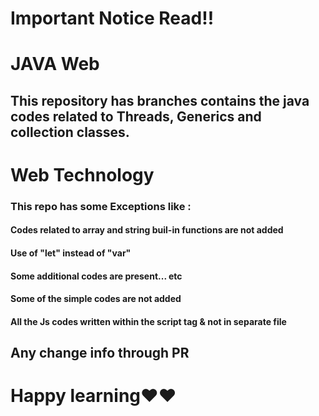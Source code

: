 # Important Notice Read!!

# JAVA Web

## This repository has branches contains the java codes related to Threads, Generics and collection classes.

# Web Technology

### This repo has some Exceptions like :
#### Codes related to array and string buil-in functions are not added
#### Use of "let" instead of "var"
#### Some additional codes are present... etc
#### Some of the simple codes are not added
#### All the Js codes written within the script tag & not in separate file

## Any change info through PR
# Happy learning❤️❤️
